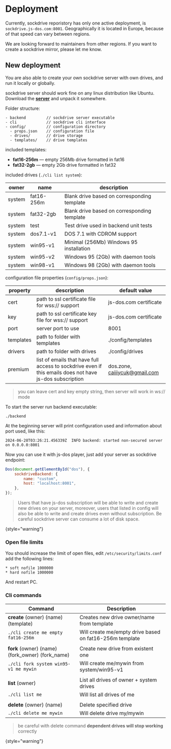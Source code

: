 # Deployment

Currently, sockdrive reporistory has only one active deployment, is `sockdrive.js-dos.com:8001`.
Geographically it is located in Europe, because of that speed can vary between regions.

We are looking forward to maintainers from other regions. If you want to create a sockdrive mirror, 
please let me know.

## New deployment

You are also able to create your own sockdrive server with own drives, and run it locally or globally. 

sockdrive server should work fine on any linux distribution like Ubuntu. Download the [**server**](https://cdn.dos.zone/custom/tools/sockdrive-backend-19.09.2024.zip) and
unpack it somewhere.

Folder structure:

```
- backend         // sockdrive server executable
- cli             // sockdrive cli interface
- config/         // configuration directory
  - props.json    // configuration file
  - drives/       // drive storage  
  - templates/    // drive templates
```

included templates:
* **fat16-256m** — empty 256Mb drive formatted in fat16
* **fat32-2gb** — empty 2Gb drive formatted in fat32

included drives (`./cli list system`):

| owner  | name       | description                                 |
|--------|------------|---------------------------------------------|
| system | fat16-256m | Blank drive based on corresponding template |
| system | fat32-2gb  | Blank drive based on corresponding template |
| system | test       | Test drive used in backend unit tests       |
| system | dos7.1-v1  | DOS 7.1 with CDROM support                  |
| system | win95-v1   | Minimal (256Mb) Windows 95 installation     |
| system | win95-v2   | Windows 95 (2Gb) with daemon tools          |
| system | win98-v1   | Windows 98 (2Gb) with daemon tools          |                             

configuration file properties (`config/props.json`):

| property  | description                                                                                             | default value                 |
|-----------|---------------------------------------------------------------------------------------------------------|-------------------------------|
| cert      | path to ssl certificate file for wss:// support                                                         | js-dos.com certificate        |
| key       | path to ssl certificate key file for wss:// support                                                     | js-dos.com certificate        |
| port      | server port to use                                                                                      | 8001                          |
| templates | path to folder with templates                                                                           | ./config/templates            |
| drivers   | path to folder with drives                                                                              | ./config/drives               |
| premium   | list of emails that have full access to sockdrive even if this emails does not have js-dos subscription | dos.zone, caiiiycuk@gmail.com |

> you can leave cert and key empty string, then server will work in ws:// mode
> 

To start the server run backend executable:

```
./backend
```

At the beginning server will print configuration used and information about port used, like this:
```
2024-06-28T03:26:21.456339Z  INFO backend: started non-secured server on 0.0.0.0:8001
```

Now you can use it with js-dos player, just add your server as sockdrive endpoint:

```Javascript
Dos(document.getElementById("dos"), {
    sockdriveBackend: {
        name: "custom",
        host: "localhost:8001",
    },
});
```

> Users that have js-dos subscription will be able to write and create new drives on your server, moreover, users
> that listed in config will also be able to write and create drives even without subscription.
> Be careful sockdrive server can consume a lot of disk space.
>
{style="warning"}

### Open file limits

You should increase the limit of open files, edit `/etc/security/limits.conf` add the following lines:

```
* soft nofile 1000000
* hard nofile 1000000
```

And restart PC.


### Cli commands

| Command                                          | Description                                             |
|--------------------------------------------------|---------------------------------------------------------|
| **create** (owner) (name) (template)             | Creates new drive owner/name from template              |
| `./cli create me empty fat16-256m`               | Will create me/empty drive based on fat16-256m template |   
|                                                  |                                                         |
| **fork** (owner) (name) (fork_owner) (fork_name) | Create new drive from existent one                      |
| `./cli fork system win95-v1 me mywin`            | Will create me/mywin from system/win95-v1               |
|                                                  |                                                         |
| **list** (owner)                                 | List all drives of owner + system drives                |
| `./cli list me`                                  | Will list all drives of me                              |
|                                                  |                                                         |
| **delete** (owner) (name)                        | Delete specified drive                                  |
| `./cli delete me mywin`                          | Will delete drive my/mywin                              |

>  be careful with delete command **dependent drives will stop working** correctly
> 
{style="warning"}